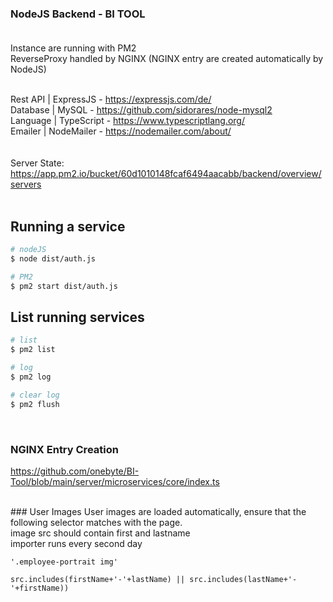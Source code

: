 ### NodeJS Backend - BI TOOL <br><br>

Instance are running with PM2<br>
ReverseProxy handled by NGINX (NGINX entry are created automatically by NodeJS) <br> <br>


Rest API         | ExpressJS  - https://expressjs.com/de/ <br>
Database         | MySQL      - https://github.com/sidorares/node-mysql2 <br>
Language         | TypeScript - https://www.typescriptlang.org/ <br>
Emailer          | NodeMailer - https://nodemailer.com/about/ <br>
<br><br>
Server State: 
https://app.pm2.io/bucket/60d1010148fcaf6494aacabb/backend/overview/servers
<br><br>

## Running a service

```bash
# nodeJS
$ node dist/auth.js

# PM2
$ pm2 start dist/auth.js

```


## List running services

```bash
# list
$ pm2 list

# log
$ pm2 log 

# clear log
$ pm2 flush 

```
<br>

### NGINX Entry Creation 
https://github.com/onebyte/BI-Tool/blob/main/server/microservices/core/index.ts

<br>
### User Images
User images are loaded automatically, ensure that the following selector matches with the page.<br>
image src should contain first and lastname<br>
importer runs every second day

```
'.employee-portrait img'

```

``` 
src.includes(firstName+'-'+lastName) || src.includes(lastName+'-'+firstName))
```
